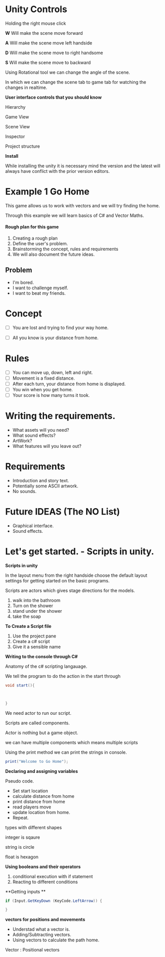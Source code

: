 # **Unity Controls**

Holding the right mouse click 

**W** Will make the scene move forward 

**A** Will make the scene move left handside

**D** Will make the scene move to right handsome

**S** Will make the scene move to backward



Using Rotational tool we can change the angle of the scene. 

In which we can change the scene tab to game tab for watching the changes in realtime. 

**User interface controls that you should know**

Hierarchy 

Game View

Scene View

Inspector

Project structure

**Install**

While installing the unity it is necessary mind the version and the latest will always have conflict with the prior version editors. 

# **Example 1 Go Home**

This game allows us to work with vectors and we will try finding the home. 

Through this example we will learn basics of C# and Vector Maths. 

#### **Rough plan for this game**

1. Creating a rough plan
2. Define the user's problem. 
3. Brainstorming the concept, rules and requirements 
4. We will also document the future ideas.




## **Problem**

- I'm bored.
- I want to challenge myself.
- I want to beat my friends.



# Concept

- [ ] You are lost and trying to find your way home. 
- [ ] All you know is your distance from home. 



# Rules

- [ ] You can move up, down, left and right. 
- [ ] Movement is a fixed distance. 
- [ ] After each turn, your distance from home is displayed. 
- [ ] You win when you get home. 
- [ ] Your score is how many turns it took. 

# Writing the requirements.

- What assets will you need?
- What sound effects?
- ArtWork? 
- What features will you leave out?

# Requirements 

- Introduction and story text.
- Potentially some ASCII artwork. 
- No sounds. 

# Future IDEAS (The NO List)

- Graphical interface. 
- Sound effects. 



# Let's get started. - Scripts in unity.

**Scripts in unity**

In the layout menu from the right handside choose the default layout settings for getting started on the basic programs. 

Scripts are actors which gives stage directions for the models. 

1. walk into the bathroom
2. Turn on the shower
3. stand under the shower
4. take the soap

**To Create a Script file**

1. Use the project pane
2.  Create a c# script
3. Give it a sensible name

**Writing to the console through C#**

Anatomy of the c# scripting langauage. 

We tell the program to do the action in the start through

```c#
void start(){



}

```

We need actor to run our script. 

Scripts are called components. 

Actor is nothing but a game object.

we can have multiple components which means multiple scripts

Using the print method we can print the strings in console. 

```c#
print("Welcome to Go Home");
```

**Declaring and assigning variables**

Pseudo code.

- Set start location 
- calculate distance from home 
- print distance from home
- read players move
- update location from home. 
- Repeat. 

types with different shapes 

integer is sqaure 

string is circle 

float is hexagon

**Using booleans and their operators**

1. conditional execution with if statement
2. Reacting to different conditions 

**Getting inputs **

```c#
if (Input.GetKeyDown (KeyCode.LeftArrow)) { 

}
```

**vectors for positions and movements**

* Understad what a vector is. 
* Adding/Subtracting vectors. 
* Using vectors to calculate the path home. 

Vector : Positional vectors

